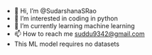 - 👋 Hi, I’m @SudarshanaSRao
- 👀 I’m interested in coding in python
- 🌱 I’m currently learning machine learning
- 📫 How to reach me suddu9342@gmail.com
- This ML model requires no datasets

<!---
SudarshanaSRao/SudarshanaSRao is a ✨ special ✨ repository because its `README.md` (this file) appears on your GitHub profile.
You can click the Preview link to take a look at your changes.
--->
